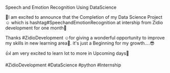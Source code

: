 Speech and Emotion Recognition Using DataScience

🥳I am excited to announce that the Completion of my Data Science Project☺️ which is hashtag#SpeechandEmotionRecognition at intership from Zidio development for one month🎉

Thanks #ZidioDevelopment ☺️for giving a wonderful opportunity to improve my skills in new learning area💪. it's just a Beginning for my growth....😎

👍I am very excited to learn lot to more in Upcoming days💪

#ZidioDevelopment 
#DataScience
#python
#Internship
